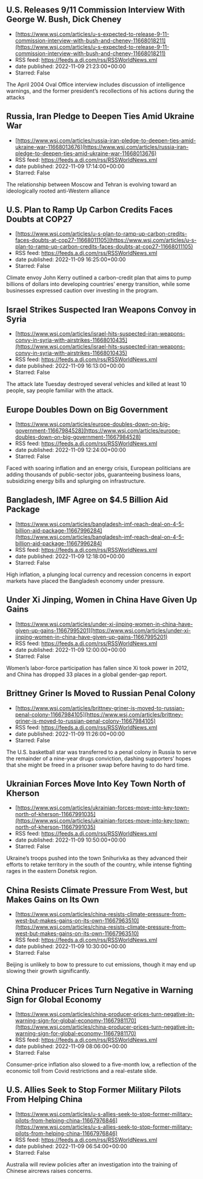 ## U.S. Releases 9/11 Commission Interview With George W. Bush, Dick Cheney
 - [https://www.wsj.com/articles/u-s-expected-to-release-9-11-commission-interview-with-bush-and-cheney-11668018211](https://www.wsj.com/articles/u-s-expected-to-release-9-11-commission-interview-with-bush-and-cheney-11668018211)
 - RSS feed: https://feeds.a.dj.com/rss/RSSWorldNews.xml
 - date published: 2022-11-09 21:23:00+00:00
 - Starred: False

The April 2004 Oval Office interview includes discussion of intelligence warnings, and the former president’s recollections of his actions during the attacks

## Russia, Iran Pledge to Deepen Ties Amid Ukraine War
 - [https://www.wsj.com/articles/russia-iran-pledge-to-deepen-ties-amid-ukraine-war-11668013676](https://www.wsj.com/articles/russia-iran-pledge-to-deepen-ties-amid-ukraine-war-11668013676)
 - RSS feed: https://feeds.a.dj.com/rss/RSSWorldNews.xml
 - date published: 2022-11-09 17:14:00+00:00
 - Starred: False

The relationship between Moscow and Tehran is evolving toward an ideologically rooted anti-Western alliance

## U.S. Plan to Ramp Up Carbon Credits Faces Doubts at COP27
 - [https://www.wsj.com/articles/u-s-plan-to-ramp-up-carbon-credits-faces-doubts-at-cop27-11668011105](https://www.wsj.com/articles/u-s-plan-to-ramp-up-carbon-credits-faces-doubts-at-cop27-11668011105)
 - RSS feed: https://feeds.a.dj.com/rss/RSSWorldNews.xml
 - date published: 2022-11-09 16:25:00+00:00
 - Starred: False

Climate envoy John Kerry outlined a carbon-credit plan that aims to pump billions of dollars into developing countries’ energy transition, while some businesses expressed caution over investing in the program.

## Israel Strikes Suspected Iran Weapons Convoy in Syria
 - [https://www.wsj.com/articles/israel-hits-suspected-iran-weapons-convy-in-syria-with-airstrikes-11668010435](https://www.wsj.com/articles/israel-hits-suspected-iran-weapons-convy-in-syria-with-airstrikes-11668010435)
 - RSS feed: https://feeds.a.dj.com/rss/RSSWorldNews.xml
 - date published: 2022-11-09 16:13:00+00:00
 - Starred: False

The attack late Tuesday destroyed several vehicles and killed at least 10 people, say people familiar with the attack.

## Europe Doubles Down on Big Government
 - [https://www.wsj.com/articles/europe-doubles-down-on-big-government-11667984528](https://www.wsj.com/articles/europe-doubles-down-on-big-government-11667984528)
 - RSS feed: https://feeds.a.dj.com/rss/RSSWorldNews.xml
 - date published: 2022-11-09 12:24:00+00:00
 - Starred: False

Faced with soaring inflation and an energy crisis, European politicians are adding thousands of public-sector jobs, guaranteeing business loans, subsidizing energy bills and splurging on infrastructure.

## Bangladesh, IMF Agree on $4.5 Billion Aid Package
 - [https://www.wsj.com/articles/bangladesh-imf-reach-deal-on-4-5-billion-aid-package-11667996284](https://www.wsj.com/articles/bangladesh-imf-reach-deal-on-4-5-billion-aid-package-11667996284)
 - RSS feed: https://feeds.a.dj.com/rss/RSSWorldNews.xml
 - date published: 2022-11-09 12:18:00+00:00
 - Starred: False

High inflation, a plunging local currency and recession concerns in export markets have placed the Bangladesh economy under pressure.

## Under Xi Jinping, Women in China Have Given Up Gains
 - [https://www.wsj.com/articles/under-xi-jinping-women-in-china-have-given-up-gains-11667995201](https://www.wsj.com/articles/under-xi-jinping-women-in-china-have-given-up-gains-11667995201)
 - RSS feed: https://feeds.a.dj.com/rss/RSSWorldNews.xml
 - date published: 2022-11-09 12:00:00+00:00
 - Starred: False

Women’s labor-force participation has fallen since Xi took power in 2012, and China has dropped 33 places in a global gender-gap report.

## Brittney Griner Is Moved to Russian Penal Colony
 - [https://www.wsj.com/articles/brittney-griner-is-moved-to-russian-penal-colony-11667984105](https://www.wsj.com/articles/brittney-griner-is-moved-to-russian-penal-colony-11667984105)
 - RSS feed: https://feeds.a.dj.com/rss/RSSWorldNews.xml
 - date published: 2022-11-09 11:26:00+00:00
 - Starred: False

The U.S. basketball star was transferred to a penal colony in Russia to serve the remainder of a nine-year drugs conviction, dashing supporters’ hopes that she might be freed in a prisoner swap before having to do hard time.

## Ukrainian Forces Move Into Key Town North of Kherson
 - [https://www.wsj.com/articles/ukrainian-forces-move-into-key-town-north-of-kherson-11667991035](https://www.wsj.com/articles/ukrainian-forces-move-into-key-town-north-of-kherson-11667991035)
 - RSS feed: https://feeds.a.dj.com/rss/RSSWorldNews.xml
 - date published: 2022-11-09 10:50:00+00:00
 - Starred: False

Ukraine’s troops pushed into the town Snihurivka as they advanced their efforts to retake territory in the south of the country, while intense fighting rages in the eastern Donetsk region.

## China Resists Climate Pressure From West, but Makes Gains on Its Own
 - [https://www.wsj.com/articles/china-resists-climate-pressure-from-west-but-makes-gains-on-its-own-11667963510](https://www.wsj.com/articles/china-resists-climate-pressure-from-west-but-makes-gains-on-its-own-11667963510)
 - RSS feed: https://feeds.a.dj.com/rss/RSSWorldNews.xml
 - date published: 2022-11-09 10:30:00+00:00
 - Starred: False

Beijing is unlikely to bow to pressure to cut emissions, though it may end up slowing their growth significantly.

## China Producer Prices Turn Negative in Warning Sign for Global Economy
 - [https://www.wsj.com/articles/china-producer-prices-turn-negative-in-warning-sign-for-global-economy-11667981170](https://www.wsj.com/articles/china-producer-prices-turn-negative-in-warning-sign-for-global-economy-11667981170)
 - RSS feed: https://feeds.a.dj.com/rss/RSSWorldNews.xml
 - date published: 2022-11-09 08:06:00+00:00
 - Starred: False

Consumer-price inflation also slowed to a five-month low, a reflection of the economic toll from Covid restrictions and a real-estate slide.

## U.S. Allies Seek to Stop Former Military Pilots From Helping China
 - [https://www.wsj.com/articles/u-s-allies-seek-to-stop-former-military-pilots-from-helping-china-11667976846](https://www.wsj.com/articles/u-s-allies-seek-to-stop-former-military-pilots-from-helping-china-11667976846)
 - RSS feed: https://feeds.a.dj.com/rss/RSSWorldNews.xml
 - date published: 2022-11-09 06:54:00+00:00
 - Starred: False

Australia will review policies after an investigation into the training of Chinese aircrews raises concerns.
